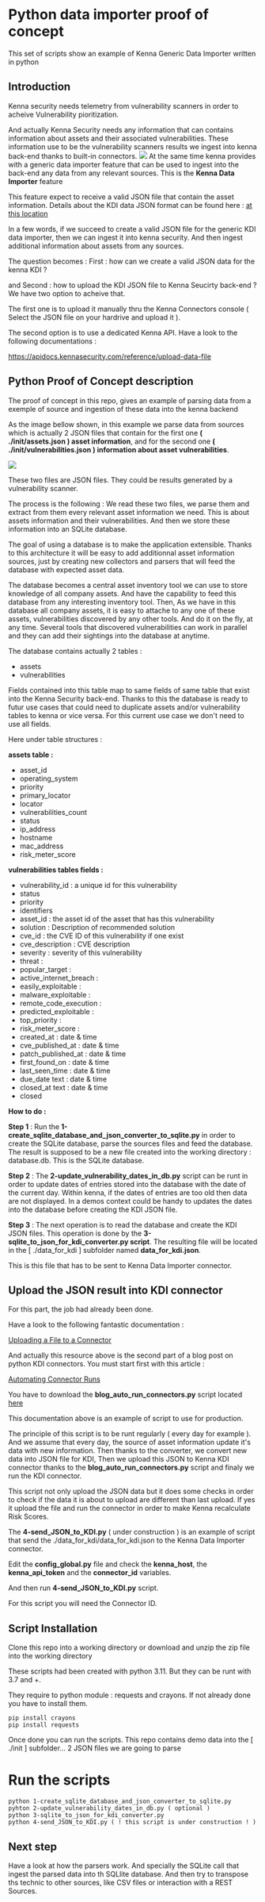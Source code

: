 # Python data importer proof of concept

This set of scripts show an example of Kenna Generic Data Importer written in python

## Introduction 

Kenna security needs telemetry from vulnerability scanners in order to acheive Vulnerability pioritization. 

And actually Kenna Security needs any information that can contains information about assets and their associated vulnerabilities. These information use to be the vulnerability scanners results we ingest into kenna back-end thanks to built-in connectors.
![](assets/images/python_kdi-1.png)
At the same time kenna provides with a generic data importer feature that can be used to ingest into the back-end any data from any relevant sources. This is the **Kenna Data Importer** feature

This feature expect to receive a valid JSON file that contain the asset information. Details about the KDI data JSON format can be found here : [ at this location ](https://help.kennasecurity.com/hc/en-us/articles/360026413111-Kenna-Data-Importer-JSON-Connector-)

In a few words, if we succeed to create a valid JSON file for the generic KDI data importer, then we can ingest it into kenna security. And then ingest additional information about assets from any sources.

The question becomes : First : how can we create a valid JSON data for the kenna KDI ?  

and Second : how to upload the KDI JSON file to Kenna Seucirty back-end ? We have two option to acheive that. 

The first one is to upload it manually thru the Kenna Connectors console ( Select the JSON file on your hardrive and upload it ).  

The second option is to use a dedicated Kenna API. Have a look to the following documentations :

https://apidocs.kennasecurity.com/reference/upload-data-file

## Python Proof of Concept description

The proof of concept in this repo, gives an example of parsing data from a exemple of source and ingestion of these data into the kenna backend

As the image bellow shown, in this example we parse data from sources which is actually 2 JSON files that contain for the first one **( ./init/assets.json ) asset information**, and for the second one **( ./init/vulnerabilities.json ) information about asset vulnerabilities**.  

![](assets/images/python_kdi-2.png)

These two files are JSON files. They could be results generated by a vulnerability scanner. 

The process is the following : We read these two files, we parse them and extract from them every relevant asset information we need. This is about assets information and their vulnerabilities. And then we store these information into an SQLite database.

The goal of using a database is to make the application extensible. Thanks to this architecture it will be easy to add additionnal asset information sources, just by creating new collectors and parsers that will feed the database with expected asset data.

The database becomes a central asset inventory tool we can use to store knowledge of all company assets. And have the capability to feed this database from any interesting inventory tool. Then, As we have in this database all company assets, it is easy to attache to any one of these assets, vulnerabilities discovered by any other tools. And do it on the fly, at any time.  Several tools that discovered vulnerabilities can work in parallel and they can add their sightings into the database at anytime.

The database contains actually 2 tables :

- assets
- vulnerabilities

Fields contained into this table map to same fields of same table that exist into the Kenna Security back-end. Thanks to this the database is ready to futur use cases that could need to duplicate assets and/or vulnerability tables to kenna or vice versa. For this current use case we don't need to use all fields.

Here under table structures :

**assets table :**

- asset_id
- operating_system
- priority
- primary_locator
- locator
- vulnerabilities_count
- status
- ip_address
- hostname
- mac_address
- risk_meter_score

**vulnerabilities tables fields :**

- vulnerability_id : a unique id for this vulnerability
- status
- priority
- identifiers
- asset_id : the asset id of the asset that has this vulnerability
- solution : Description of recommended solution
- cve_id : the CVE ID of this vulnerability if one exist
- cve_description : CVE description
- severity : severity of this vulnerability
- threat :
- popular_target :
- active_internet_breach :
- easily_exploitable :
- malware_exploitable :
- remote_code_execution :
- predicted_exploitable :
- top_priority :
- risk_meter_score : 
- created_at : date & time
- cve_published_at : date & time
- patch_published_at : date & time
- first_found_on : date & time
- last_seen_time : date & time
- due_date text : date & time
- closed_at text : date & time
- closed

**How to do :**

**Step 1** : Run the **1-create_sqlite_database_and_json_converter_to_sqlite.py** in order to create the SQLite database, parse the sources files and feed the database. The result is supposed to be a new file created into the working directory : database.db. This is the SQLite database.

**Step 2** : The **2-update_vulnerability_dates_in_db.py** script can be runt in order to update dates of entries stored into the database with the date of the current day. Within kenna, if the dates of entries are too old then data are not displayed. In a demos context could be handy to updates the dates into the database before creating the KDI JSON file.

**Step 3** : The next operation is to read the database and create the KDI JSON files. This operation is done by the **3-sqlite_to_json_for_kdi_converter.py script**. The resulting file will be located in the [ ./data_for_kdi ] subfolder named **data_for_kdi.json**.

This is this file that has to be sent to Kenna Data Importer connector.

## Upload the JSON result into KDI connector

For this part, the job had already been done. 

Have a look to the following fantastic documentation :

[Uploading a File to a Connector](https://community.cisco.com/t5/security-knowledge-base/uploading-a-file-to-a-connector/ta-p/4837007)

And actually this resource above is the second part of a blog post on python KDI connectors. You must start first with this article :

[Automating Connector Runs ](https://community.cisco.com/t5/security-knowledge-base/automating-connector-runs/ta-p/4838368)

You have to download the **blog_auto_run_connectors.py** script located [here](https://github.com/KennaSecurity/blog_samples/blob/main/python/connectors/blog_auto_run_connectors.py)

This documentation above is an example of script to use for production. 

The principle of this script is to be runt regularly  ( every day for example ). And we assume that every day, the source of asset information update it's data with new information. Then thanks to the converter, we convert new data into JSON file for KDI, Then we upload this JSON to Kenna KDI connector thanks to the **blog_auto_run_connectors.py** script and finaly we run the KDI connector.

This script not only upload the JSON data but it does some checks in order to check if the data it is about to upload are different than last upload. If yes it upload the file and run the connector in order to make Kenna recalculate Risk Scores.

The **4-send_JSON_to_KDI.py** ( under construction ) is an example of script that send the ./data_for_kdi/data_for_kdi.json to the Kenna Data Importer connector. 

Edit the **config_global.py** file and  check the **kenna_host**, the **kenna_api_token** and the **connector_id** variables.

And then run **4-send_JSON_to_KDI.py** script.

For this script you will need the Connector ID.

## Script Installation 

Clone this repo into a working directory or download and unzip the zip file into the working directory

These scripts had been created with python 3.11. But they can be runt with 3.7 and +.

They require to python module : requests and crayons. If not already done you have to install them.

    pip install crayons
    pip install requests
    
Once done you can run the scripts. This repo contains demo data into the [ ./init ] subfolder... 2 JSON files we are going to parse 

# Run the scripts

    python 1-create_sqlite_database_and_json_converter_to_sqlite.py
    pyhton 2-update_vulnerability_dates_in_db.py ( optional )
    python 3-sqlite_to_json_for_kdi_converter.py
    python 4-send_JSON_to_KDI.py ( ! this script is under construction ! )
    
## Next step

Have a look at how the parsers work. And specially the SQLite call that ingest the parsed data into th SQLlite database. And then try to transpose ths technic to other sources, like CSV files or interaction with a REST Sources.
    